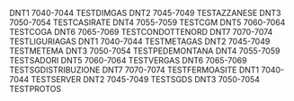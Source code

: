 DNT1	7040-7044	TESTDIMGAS
DNT2	7045-7049	TESTAZZANESE
DNT3	7050-7054	TESTCASIRATE
DNT4	7055-7059	TESTCGM
DNT5	7060-7064	TESTCOGA
DNT6	7065-7069	TESTCONDOTTENORD
DNT7	7070-7074	TESTLIGURIAGAS
DNT1	7040-7044	TESTMETAGAS
DNT2	7045-7049	TESTMETEMA
DNT3	7050-7054	TESTPEDEMONTANA
DNT4	7055-7059	TESTSADORI
DNT5	7060-7064	TESTVERGAS
DNT6	7065-7069	TESTSGDISTRIBUZIONE
DNT7	7070-7074	TESTFERMOASITE
DNT1	7040-7044	TESTSERVER
DNT2	7045-7049	TESTSGDS
DNT3	7050-7054	TESTPROTOS
